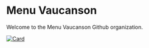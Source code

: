 # Menu Vaucanson
Welcome to the Menu Vaucanson Github organization.

[![Card](https://github-readme-stats.vercel.app/api/pin/?username=Menu-Vaucanson&repo=Mobile)](https://github.com/Menu-Vaucanson/Mobile)
